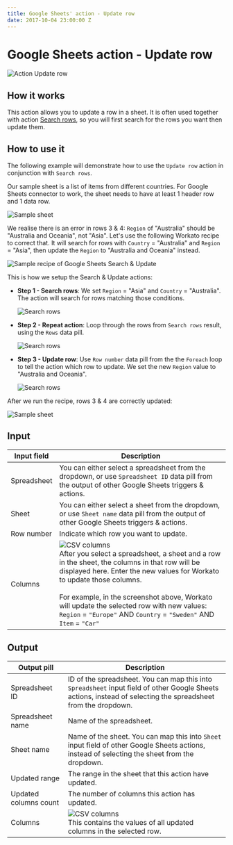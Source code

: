 ```yaml
---
title: Google Sheets' action - Update row
date: 2017-10-04 23:00:00 Z
---
```


# Google Sheets action - Update row
![Action Update row](~@img/connectors/google-sheets/action-update-row.png)

## How it works
This action allows you to update a row in a sheet. It is often used together with action [Search rows](/connectors/google-sheets/action-search-rows-v4.md), so you will first search for the rows you want then update them.

## How to use it
The following example will demonstrate how to use the `Update row` action in conjunction with `Search rows`.

Our sample sheet is a list of items from different countries. For Google Sheets connector to work, the sheet needs to have at least 1 header row and 1 data row.

![Sample sheet](~@img/connectors/google-sheets/sample-sheet.png)

We realise there is an error in rows 3 & 4: `Region` of "Australia" should be "Australia and Oceania", not "Asia". Let's use the following Workato recipe to correct that. It will search for rows with `Country` = "Australia" and `Region` = "Asia", then update the `Region` to "Australia and Oceania" instead.

![Sample recipe of Google Sheets Search & Update ](~@img/connectors/google-sheets/sample-search-update-recipe.png)

This is how we setup the Search & Update actions:
- **Step 1 - Search rows**: We set `Region` = "Asia" and `Country` = "Australia". The action will search for rows matching those conditions.

   ![Search rows](~@img/connectors/google-sheets/sample-search-rows.png)

- **Step 2 - Repeat action**: Loop through the rows from `Search rows` result, using the `Rows` data pill.

    ![Search rows](~@img/connectors/google-sheets/sample-loop-rows.png)

- **Step 3 - Update row**: Use `Row number` data pill from the the `Foreach` loop to tell the action which row to update. We set the new `Region` value to "Australia and Oceania".

    ![Search rows](~@img/connectors/google-sheets/sample-update-row.png)

After we run the recipe, rows 3 & 4 are correctly updated:

![Sample sheet](~@img/connectors/google-sheets/sample-sheet-updated.png)

## Input
| Input field | Description |
|---|---|
| Spreadsheet | You can either select a spreadsheet from the dropdown, or use `Spreadsheet ID` data pill from the output of other Google Sheets triggers & actions. |
| Sheet | You can either select a sheet from the dropdown, or use `Sheet name` data pill from the output of other Google Sheets triggers & actions. |
| Row number | Indicate which row you want to update.|
| Columns | ![CSV columns](~@img/connectors/google-sheets/update-columns.png)<br>After you select a spreadsheet, a sheet and a row in the sheet, the columns in that row will be displayed here. Enter the new values for Workato to update those columns.<br><br>For example, in the screenshot above, Workato will update the selected row with new values: <br>`Region` = `"Europe"` AND `Country` = `"Sweden"` AND `Item` = `"Car"` |

## Output
| Output pill | Description |
|---|---|
| Spreadsheet ID | ID of the spreadsheet. You can map this into `Spreadsheet` input field of other Google Sheets actions, instead of selecting the spreadsheet from the dropdown. |
| Spreadsheet name | Name of the spreadsheet. |
| Sheet name | Name of the sheet. You can map this into `Sheet` input field of other Google Sheets actions, instead of selecting the sheet from the dropdown. |
| Updated range | The range in the sheet that this action have updated. |
| Updated columns count | The number of columns this action has updated. |
| Columns | ![CSV columns](~@img/connectors/google-sheets/output-columns.png)<br>This contains the values of all updated columns in the selected row.|
